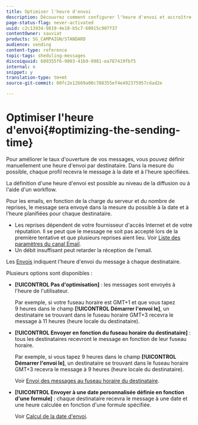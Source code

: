 ```yaml
---
title: Optimiser l'heure d'envoi
description: Découvrez comment configurer l'heure d'envoi et accroître le taux d'ouverture de vos messages.
page-status-flag: never-activated
uuid: c2c13934-9819-4e18-b5c7-60915c907f37
contentOwner: sauviat
products: SG_CAMPAIGN/STANDARD
audience: sending
content-type: reference
topic-tags: sheduling-messages
discoiquuid: 609355f6-9003-41b9-9981-ea787419fbf5
internal: n
snippet: y
translation-type: tm+mt
source-git-commit: 00fc2e12669a00c788355ef4e492375957cdad2e

---
```



# Optimiser l'heure d'envoi{#optimizing-the-sending-time}

Pour améliorer le taux d'ouverture de vos messages, vous pouvez définir manuellement une heure d'envoi par destinataire. Dans la mesure du possible, chaque profil recevra le message à la date et à l'heure spécifiées.

La définition d'une heure d'envoi est possible au niveau de la diffusion ou à l'aide d'un workflow.

Pour les emails, en fonction de la charge du serveur et du nombre de reprises, le message sera envoyé dans la mesure du possible à la date et à l'heure planifiées pour chaque destinataire.

* Les reprises dépendent de votre fournisseur d'accès Internet et de votre réputation. Il se peut que le message ne soit pas accepté lors de la première tentative et que plusieurs reprises aient lieu. Voir [Liste des paramètres du canal Email](../../administration/using/configuring-email-channel.md).
* Un débit insuffisant peut retarder la réception de l'email.

Les [Envois](../../sending/using/monitoring-a-delivery.md#sending-logs) indiquent l'heure d'envoi du message à chaque destinataire.

Plusieurs options sont disponibles :

* **[!UICONTROL Pas d'optimisation]** : les messages sont envoyés à l'heure de l'utilisateur.

   Par exemple, si votre fuseau horaire est GMT+1 et que vous tapez 9 heures dans le champ **[!UICONTROL Démarrer l'envoi le]**, un destinataire se trouvant dans le fuseau horaire GMT+3 recevra le message à 11 heures (heure locale du destinataire).

* **[!UICONTROL Envoyer en fonction du fuseau horaire du destinataire]** : tous les destinataires recevront le message en fonction de leur fuseau horaire.

   Par exemple, si vous tapez 9 heures dans le champ **[!UICONTROL Démarrer l'envoi le]**, un destinataire se trouvant dans le fuseau horaire GMT+3 recevra le message à 9 heures (heure locale du destinataire).

   Voir [Envoi des messages au fuseau horaire du destinataire](../../sending/using/sending-messages-at-the-recipient-s-time-zone.md).

* **[!UICONTROL Envoyer à une date personnalisée définie en fonction d'une formule]** : chaque destinataire recevra le message à une date et une heure calculée en fonction d'une formule spécifiée.

   Voir [Calcul de la date d'envoi](../../sending/using/computing-the-sending-date.md).

